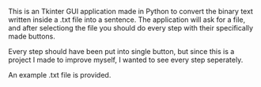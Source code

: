 This is an Tkinter GUI application made in Python to convert the binary text written inside a .txt file into a sentence. The application will ask for a file, and after selectiong the file you should do every step with their specifically made buttons. 

Every step should have been put into single button, but since this is a project I made to improve myself, I wanted to see every step seperately. 

An example .txt file is provided.
